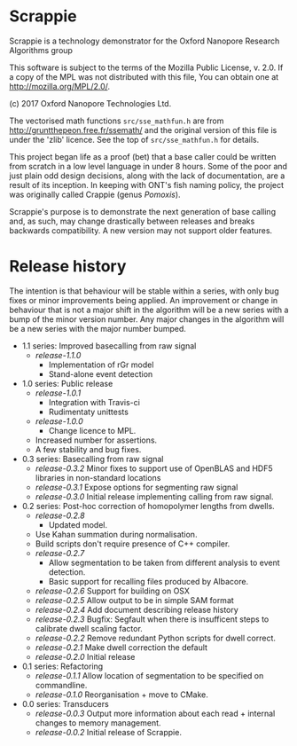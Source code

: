 # Scrappie
Scrappie is a technology demonstrator for the Oxford Nanopore Research Algorithms group

This software is subject to the terms of the Mozilla Public
License, v. 2.0. If a copy of the MPL was not distributed with this
file, You can obtain one at http://mozilla.org/MPL/2.0/.

(c) 2017 Oxford Nanopore Technologies Ltd.

The vectorised math functions `src/sse_mathfun.h` are from
http://gruntthepeon.free.fr/ssemath/ and the original version of this file is
under the 'zlib' licence.  See the top of `src/sse_mathfun.h` for details.



This project began life as a proof (bet) that a base caller could be written from scratch in a low level language in under 8 hours.  Some of the poor and just plain odd design decisions, along with the lack of documentation, are a result of its inception. In keeping with ONT's fish naming policy, the project was originally called Crappie (genus *Pomoxis*).


Scrappie's purpose is to demonstrate the next generation of base calling and, as such, may change drastically between releases and breaks backwards compatibility.  A new version may not support older features.



# Release history
The intention is that behaviour will be stable within a series, with only bug fixes or minor improvements being applied.  An improvement or change in behaviour that is not a major shift in the algorithm will be a new series with a bump of the minor version number.  Any major changes in the algorithm will be a new series with the major number bumped.
* 1.1 series: Improved basecalling from raw signal
    * *release-1.1.0*
        * Implementation of rGr model
        * Stand-alone event detection
* 1.0 series: Public release
    * *release-1.0.1*
        * Integration with Travis-ci
        * Rudimentaty unittests
    * *release-1.0.0*
        * Change licence to MPL.
	* Increased number for assertions.
	* A few stability and bug fixes.
* 0.3 series: Basecalling from raw signal
    * *release-0.3.2* Minor fixes to support use of OpenBLAS and HDF5 libraries in non-standard locations 
    * *release-0.3.1* Expose options for segmenting raw signal
    * *release-0.3.0* Initial release implementing calling from raw signal.
* 0.2 series: Post-hoc correction of homopolymer lengths from dwells.
    * *release-0.2.8*
        * Updated model.
	* Use Kahan summation during normalisation.
	* Build scripts don't require presence of C++ compiler.
    * *release-0.2.7*
        * Allow segmentation to be taken from different analysis to event detection.
        * Basic support for recalling files produced by Albacore.
    * *release-0.2.6* Support for building on OSX
    * *release-0.2.5* Allow output to be in simple SAM format
    * *release-0.2.4* Add document describing release history
    * *release-0.2.3* Bugfix: Segfault when there is insufficent steps to calibrate dwell scaling factor.
    * *release-0.2.2* Remove redundant Python scripts for dwell correct.
    * *release-0.2.1* Make dwell correction the default
    * *release-0.2.0* Initial release
* 0.1 series: Refactoring
    * *release-0.1.1* Allow location of segmentation to be specified on commandline.
    * *release-0.1.0* Reorganisation + move to CMake.
* 0.0 series: Transducers
    * *release-0.0.3* Output more information about each read + internal changes to memory management.
    * *release-0.0.2* Initial release of Scrappie.
